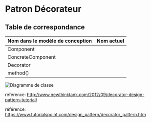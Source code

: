 # Patron Décorateur

## Table de correspondance
|Nom dans le modèle de conception | Nom actuel |
|-|-|
|Component| |
|ConcreteComponent| |
|Decorator| |
|method()| |

![Diagramme de classe](https://www.plantuml.com/plantuml/svg/XP71Ri8m38RlVWgB4qpA7g125HAzx8R64rY9AH59MYLc4mBUVLcBIe5Loo67tv-TFxzNIIZAqJkiBDMHl6SqZDfHIWpfO4DBMSMjd1pdErhzIqC7u7PFBUFo8mZ77Makps0YVSyN1Nurri3rngrjr8udYf-iXK8zMUyUgLWtaQI9Bz3wDiJym_N3Xlg699iE5Vlc39YF9nj6-5yWgcZhlQWIPs-p9ry5KZh0euRlol5ErANiuGANewnAHEY3oTon7L7Mjuuz1u4Xcsa4NhwEZ_38uhthgKEfON9UVwTo0e0L1vFN_GC0 "Diagramme de classe")



référence: http://www.newthinktank.com/2012/09/decorator-design-pattern-tutorial/


référence: https://www.tutorialspoint.com/design_pattern/decorator_pattern.htm

